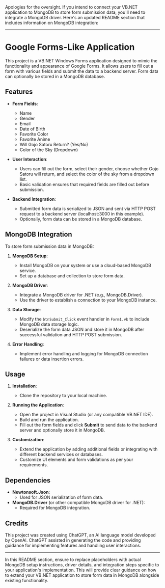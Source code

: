 Apologies for the oversight. If you intend to connect your VB.NET application to MongoDB to store form submission data, you'll need to integrate a MongoDB driver. Here's an updated README section that includes information on MongoDB integration:

---

# Google Forms-Like Application

This project is a VB.NET Windows Forms application designed to mimic the functionality and appearance of Google Forms. It allows users to fill out a form with various fields and submit the data to a backend server. Form data can optionally be stored in a MongoDB database.

## Features

- **Form Fields**:
  - Name
  - Gender
  - Email
  - Date of Birth
  - Favorite Color
  - Favorite Anime
  - Will Gojo Satoru Return? (Yes/No)
  - Color of the Sky (Dropdown)
  
- **User Interaction**:
  - Users can fill out the form, select their gender, choose whether Gojo Satoru will return, and select the color of the sky from a dropdown list.
  - Basic validation ensures that required fields are filled out before submission.
  
- **Backend Integration**:
  - Submitted form data is serialized to JSON and sent via HTTP POST request to a backend server (localhost:3000 in this example).
  - Optionally, form data can be stored in a MongoDB database.

## MongoDB Integration

To store form submission data in MongoDB:

1. **MongoDB Setup**:
   - Install MongoDB on your system or use a cloud-based MongoDB service.
   - Set up a database and collection to store form data.

2. **MongoDB Driver**:
   - Integrate a MongoDB driver for .NET (e.g., MongoDB.Driver).
   - Use the driver to establish a connection to your MongoDB instance.

3. **Data Storage**:
   - Modify the `btnSubmit_Click` event handler in `Form1.vb` to include MongoDB data storage logic.
   - Deserialize the form data JSON and store it in MongoDB after successful validation and HTTP POST submission.

4. **Error Handling**:
   - Implement error handling and logging for MongoDB connection failures or data insertion errors.

## Usage

1. **Installation**:
   - Clone the repository to your local machine.

2. **Running the Application**:
   - Open the project in Visual Studio (or any compatible VB.NET IDE).
   - Build and run the application.
   - Fill out the form fields and click **Submit** to send data to the backend server and optionally store it in MongoDB.

3. **Customization**:
   - Extend the application by adding additional fields or integrating with different backend services or databases.
   - Customize UI elements and form validations as per your requirements.

## Dependencies

- **Newtonsoft.Json**:
  - Used for JSON serialization of form data.
- **MongoDB.Driver** (or other compatible MongoDB driver for .NET):
  - Required for MongoDB integration.

## Credits

This project was created using ChatGPT, an AI language model developed by OpenAI. ChatGPT assisted in generating the code and providing guidance for implementing features and handling user interactions.

---

In this README section, ensure to replace placeholders with actual MongoDB setup instructions, driver details, and integration steps specific to your application's implementation. This will provide clear guidance on how to extend your VB.NET application to store form data in MongoDB alongside existing functionality.
